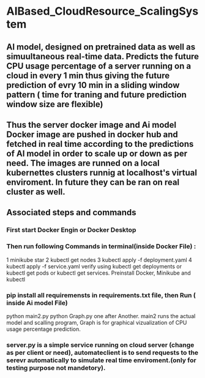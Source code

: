 # AIBased_CloudResource_ScalingSystem

## AI model, designed on pretrained data as well as simuultaneous real-time data. Predicts the future CPU usage percentage of a server running on a cloud in every 1 min thus giving the future prediction of evry 10 min in a sliding window pattern ( time for traning and future prediction window size are flexible)

## Thus the server docker image and Ai model Docker image are pushed in docker hub and fetched in real time according to the predictions of AI model in order to scale up or down as per need. The images are runned on a local kubernettes clusters runnig at localhost's virtual enviroment. In future they can be ran on real cluster as well.


## Associated steps and commands

### First start Docker Engin or Docker Desktop
### Then run following Commands in terminal(inside Docker File) :
1 minikube star 
2 kubectl get nodes
3 kubectl apply -f deployment.yaml 
4 kubectl apply -f service.yaml 
verify using kubectl get deployments or kubectl get pods or kubectl get services. Preinstall Docker, Minikube and kubectl

### pip install all requiremensts in requirements.txt file, then Run ( inside Ai model File) 
python main2.py 
python Graph.py
one after Another.
main2 runs the actual model and scalling program, Graph is for graphical vizualization of CPU usage percentage prediction.

### server.py is a simple service running on cloud server (change as per client or need), automateclient is to send requests to the serevr automatically to simulate real time enviroment.(only for testing purpose not mandetory).


